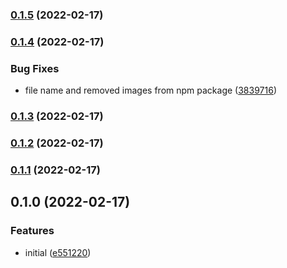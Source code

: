 ### [0.1.5](https://github.com/b12k/surenv/compare/0.1.4...0.1.5) (2022-02-17)

### [0.1.4](https://github.com/b12k/surenv/compare/0.1.3...0.1.4) (2022-02-17)


### Bug Fixes

* file name and removed images from npm package ([3839716](https://github.com/b12k/surenv/commit/38397165f5c0e336707a32e0ce84e483279dc6de))

### [0.1.3](https://github.com/b12k/surenv/compare/0.1.2...0.1.3) (2022-02-17)

### [0.1.2](https://github.com/b12k/surenv/compare/0.1.1...0.1.2) (2022-02-17)

### [0.1.1](https://github.com/b12k/surenv/compare/0.1.0...0.1.1) (2022-02-17)

## 0.1.0 (2022-02-17)


### Features

* initial ([e551220](https://github.com/b12k/surenv/commit/e551220a5a675ed19c86793ca598d97493a8d340))

